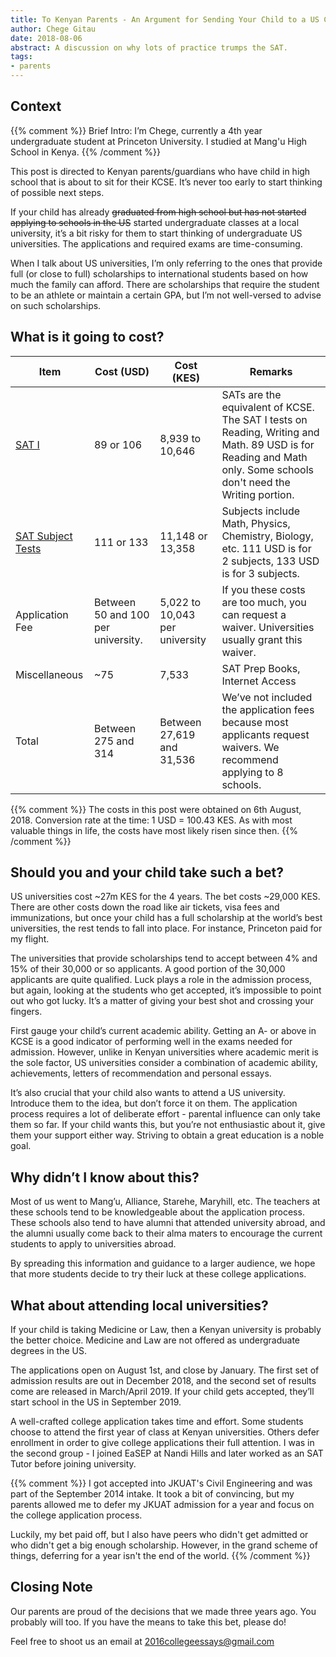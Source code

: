 ```yaml
---
title: To Kenyan Parents - An Argument for Sending Your Child to a US College
author: Chege Gitau
date: 2018-08-06
abstract: A discussion on why lots of practice trumps the SAT.
tags:
- parents
---
```


## Context

{{% comment %}}
Brief Intro: I’m Chege, currently a 4th year undergraduate student at Princeton University. I studied at Mang'u High School in Kenya.
{{% /comment %}}

This post is directed to Kenyan parents/guardians who have child in high school that is about to sit for their KCSE. It’s never too early to start thinking of possible next steps.

If your child has already ~~graduated from high school but has not started applying to schools in the US~~ started undergraduate classes at a local university, it’s a bit risky for them to start thinking of undergraduate US universities. The applications and required exams are time-consuming.

When I talk about US universities, I’m only referring to the ones that provide full (or close to full) scholarships to international students based on how much the family can afford. There are scholarships that require the student to be an athlete or maintain a certain GPA, but I’m not well-versed to advise on such scholarships.

## What is it going to cost?

| Item | Cost (USD) | Cost (KES) | Remarks |
| --- | --- | --- | ---|
| [SAT I](https://collegereadiness.collegeboard.org/sat/register/international/fees) | 89 or 106 | 8,939 to 10,646 | SATs are the equivalent of KCSE. The SAT I tests on Reading, Writing and Math. 89 USD is for Reading and Math only. Some schools don't need the Writing portion. |
| [SAT Subject Tests](https://collegereadiness.collegeboard.org/sat-subject-tests/register/international-registration/fees) | 111 or 133 | 11,148 or 13,358 | Subjects include Math, Physics, Chemistry, Biology, etc. 111 USD is for 2 subjects, 133 USD is for 3 subjects. |
| Application Fee | Between 50 and 100 per university. | 5,022 to 10,043 per university | If you these costs are too much, you can request a waiver. Universities usually grant this waiver. |
| Miscellaneous | ~75 | 7,533 | SAT Prep Books, Internet Access |
| Total | Between 275 and 314 | Between 27,619 and 31,536 | We’ve not included the application fees because most applicants request waivers. We recommend applying to 8 schools. |

{{% comment %}}
The costs in this post were obtained on 6th August, 2018. Conversion rate at the time: 1 USD = 100.43 KES. As with most valuable things in life, the costs have most likely risen since then.
{{% /comment %}}

## Should you and your child take such a bet?

US universities cost ~27m KES for the 4 years. The bet costs ~29,000 KES. There are other costs down the road like air tickets, visa fees and immunizations, but once your child has a full scholarship at the world’s best universities, the rest tends to fall into place. For instance, Princeton paid for my flight.

The universities that provide scholarships tend to accept between 4% and 15% of their 30,000 or so applicants. A good portion of the 30,000 applicants are quite qualified. Luck plays a role in the admission process, but again, looking at the students who get accepted, it’s impossible to point out who got lucky. It’s a matter of giving your best shot and crossing your fingers.

First gauge your child’s current academic ability. Getting an A- or above in KCSE is a good indicator of performing well in the exams needed for admission. However, unlike in Kenyan universities where academic merit is the sole factor, US universities consider a combination of academic ability, achievements, letters of recommendation and personal essays.

It’s also crucial that your child also wants to attend a US university. Introduce them to the idea, but don’t force it on them. The application process requires a lot of deliberate effort - parental influence can only take them so far. If your child wants this, but you’re not enthusiastic about it, give them your support either way. Striving to obtain a great education is a noble goal.

## Why didn’t I know about this?

Most of us went to Mang’u, Alliance, Starehe, Maryhill, etc. The teachers at these schools tend to be knowledgeable about the application process. These schools also tend to have alumni that attended university abroad, and the alumni usually come back to their alma maters to encourage the current students to apply to universities abroad.

By spreading this information and guidance to a larger audience, we hope that more students decide to try their luck at these college applications.

## What about attending local universities?

If your child is taking Medicine or Law, then a Kenyan university is probably the better choice. Medicine and Law are not offered as undergraduate degrees in the US.

The applications open on August 1st, and close by January. The first set of admission results are out in December 2018, and the second set of results come are released in March/April 2019. If your child gets accepted, they’ll start school in the US in September 2019.

A well-crafted college application takes time and effort. Some students choose to attend the first year of class at Kenyan universities. Others defer enrollment in order to give college applications their full attention. I was in the second group - I joined EaSEP at Nandi Hills and later worked as an SAT Tutor before joining university.

{{% comment %}}
I got accepted into JKUAT's Civil Engineering and was part of the September 2014 intake. It took a bit of convincing, but my parents allowed me to defer my JKUAT admission for a year and focus on the college application process.

Luckily, my bet paid off, but I also have peers who didn't get admitted or who didn't get a big enough scholarship. However, in the grand scheme of things, deferring for a year isn't the end of the world.
{{% /comment %}}

## Closing Note

Our parents are proud of the decisions that we made three years ago. You probably will too. If you have the means to take this bet, please do!

Feel free to shoot us an email at [2016collegeessays@gmail.com](mailto:2016collegeessays@gmail.com)
